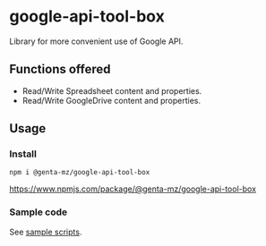 # google-api-tool-box
Library for more convenient use of Google API.

## Functions offered

* Read/Write Spreadsheet content and properties.
* Read/Write GoogleDrive content and properties.

## Usage

### Install

```
npm i @genta-mz/google-api-tool-box
```
https://www.npmjs.com/package/@genta-mz/google-api-tool-box

### Sample code

See [sample scripts](https://github.com/genta-mz/google-api-tool-box/blob/main/sample/).
